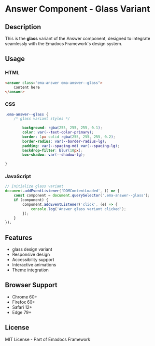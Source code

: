 # Answer Component - Glass Variant

## Description
This is the **glass** variant of the Answer component, designed to integrate seamlessly with the Emadocs Framework's design system.

## Usage

### HTML
```html
<answer class="ema-answer ema-answer--glass">
    Content here
</answer>
```

### CSS
```css
.ema-answer--glass {
    /* glass variant styles */
    
        background: rgba(255, 255, 255, 0.1);
        color: var(--text-color-primary);
        border: 1px solid rgba(255, 255, 255, 0.2);
        border-radius: var(--border-radius-lg);
        padding: var(--spacing-md) var(--spacing-lg);
        backdrop-filter: blur(10px);
        box-shadow: var(--shadow-lg);
    
}
```

### JavaScript
```javascript
// Initialize glass variant
document.addEventListener('DOMContentLoaded', () => {
    const component = document.querySelector('.ema-answer--glass');
    if (component) {
        component.addEventListener('click', (e) => {
            console.log('Answer glass variant clicked');
        });
    }
});
```

## Features
- glass design variant
- Responsive design
- Accessibility support
- Interactive animations
- Theme integration

## Browser Support
- Chrome 60+
- Firefox 60+
- Safari 12+
- Edge 79+

## License
MIT License - Part of Emadocs Framework
